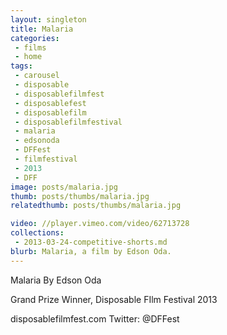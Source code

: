 ```yaml
---
layout: singleton
title: Malaria
categories:
 - films
 - home
tags:
 - carousel
 - disposable
 - disposablefilmfest
 - disposablefest
 - disposablefilm
 - disposablefilmfestival
 - malaria
 - edsonoda
 - DFFest
 - filmfestival
 - 2013
 - DFF
image: posts/malaria.jpg
thumb: posts/thumbs/malaria.jpg
relatedthumb: posts/thumbs/malaria.jpg

video: //player.vimeo.com/video/62713728
collections:
 - 2013-03-24-competitive-shorts.md
blurb: Malaria, a film by Edson Oda.
---
```


Malaria
By Edson Oda

Grand Prize Winner, Disposable FIlm Festival 2013

disposablefilmfest.com
Twitter: @DFFest
